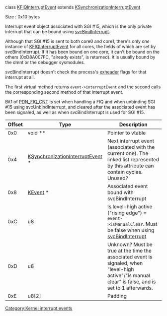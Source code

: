 class [KFIQInterruptEvent](KFIQInterruptEvent "wikilink") extends
[KSynchronizationInterruptEvent](KSynchronizationInterruptEvent "wikilink")

Size : 0x10 bytes

Interrupt event object associated with SGI \#15, which is the only
private interrupt that can be bound using
[svcBindInterrupt](SVC "wikilink").

Although that SGI \#15 is sent to both core0 and core1, there's only
*one* instance of [KFIQInterruptEvent](KFIQInterruptEvent "wikilink")
for all cores, the fields of which are set by svcBindInterrupt. If it
has been bound on one core, it can't be bound on the others (0xD8A007FC,
"already exists", is returned). It is usually bound by the dmnt or the
debugger sysmodules.

svcBindInterrupt doesn't check the process's
[exheader](NCCH/Extended_Header "wikilink") flags for that interrupt at
all.

The first virtual method returns `event->interruptEvent` and the second
calls the corresponding second method of that interrupt event.

Bit1 of [PDN_FIQ_CNT](PDN_Registers#PDN_FIQ_CNT "wikilink") is set when
handling a FIQ and when unbinding SGI \#15 using svcUnbindInterrupt, and
cleared after the associated event has been signaled, as well as when
svcBindInterrupt is used for SGI \#15.

| Offset | Type                                                                           | Description                                                                                                                                          |
|--------|--------------------------------------------------------------------------------|------------------------------------------------------------------------------------------------------------------------------------------------------|
| 0x0    | void \*\*                                                                      | Pointer to vtable                                                                                                                                    |
| 0x4    | [KSynchronizationInterruptEvent](KSynchronizationInterruptEvent "wikilink") \* | Next interrupt event (associated with the current one). The linked list represented by this attribute can contain cycles. Unused?                    |
| 0x8    | [KEvent](KEvent "wikilink") \*                                                 | Associated event bound with svcBindInterrupt                                                                                                         |
| 0xC    | u8                                                                             | Is level-high active ("rising edge") = `event->isManualClear`. Must be false when using [svcBindInterrupt](SVC "wikilink")                           |
| 0xD    | u8                                                                             | Unknown? Must be true at the time the associated event is signaled, when "level-high active"/"is manual clear" is false, and is set to 1 afterwards. |
| 0xE    | u8\[2\]                                                                        | Padding                                                                                                                                              |

[Category:Kernel interrupt
events](Category:Kernel_interrupt_events "wikilink")
